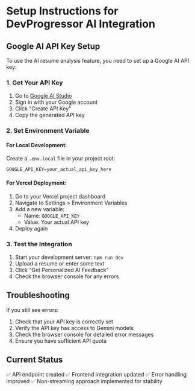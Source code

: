 # Setup Instructions for DevProgressor AI Integration

## Google AI API Key Setup

To use the AI resume analysis feature, you need to set up a Google AI API key:

### 1. Get Your API Key
1. Go to [Google AI Studio](https://makersuite.google.com/app/apikey)
2. Sign in with your Google account
3. Click "Create API Key"
4. Copy the generated API key

### 2. Set Environment Variable

#### For Local Development:
Create a `.env.local` file in your project root:
```
GOOGLE_API_KEY=your_actual_api_key_here
```

#### For Vercel Deployment:
1. Go to your Vercel project dashboard
2. Navigate to Settings > Environment Variables
3. Add a new variable:
   - Name: `GOOGLE_API_KEY`
   - Value: Your actual API key
4. Deploy again

### 3. Test the Integration
1. Start your development server: `npm run dev`
2. Upload a resume or enter some text
3. Click "Get Personalized AI Feedback"
4. Check the browser console for any errors

## Troubleshooting

If you still see errors:
1. Check that your API key is correctly set
2. Verify the API key has access to Gemini models
3. Check the browser console for detailed error messages
4. Ensure you have sufficient API quota

## Current Status
✅ API endpoint created
✅ Frontend integration updated
✅ Error handling improved
✅ Non-streaming approach implemented for stability
